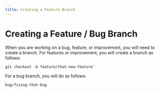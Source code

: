 ```yaml
---
title: Creating a Feature Branch
---
```


# Creating a Feature / Bug Branch

When you are working on a bug, feature, or improvement, you will need to create a branch. For features or improvement, you will create a branch as follows:

```
git checkout -b feature/that-new-feature`
```

For a bug branch, you will do as follows:

```
bug/fixing-that-bug
```
